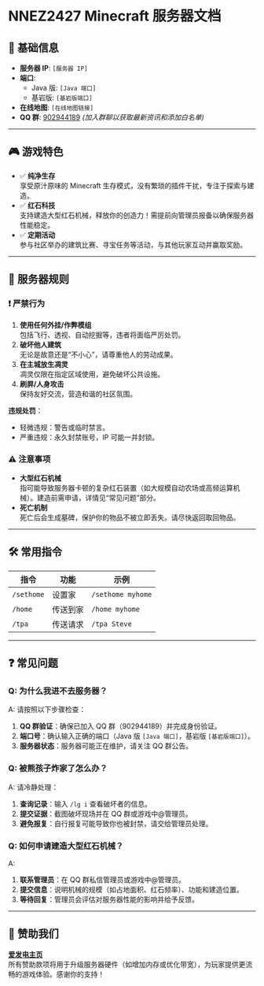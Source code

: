 # NNEZ2427 Minecraft 服务器文档

## 📌 基础信息

- **服务器 IP**: `[服务器 IP]`
- **端口**:
  - Java 版: `[Java 端口]`
  - 基岩版: `[基岩版端口]`
- **在线地图**: `[在线地图链接]`
- **QQ 群**: [902944189](https://qm.qq.com/q/Jrc28jgws8) _(加入群聊以获取最新资讯和添加白名单)_

---

## 🎮 游戏特色

- ✅ **纯净生存**  
  享受原汁原味的 Minecraft 生存模式，没有繁琐的插件干扰，专注于探索与建造。
- ✅ **红石科技**  
  支持建造大型红石机械，释放你的创造力！需提前向管理员报备以确保服务器性能稳定。
- ✅ **定期活动**  
  参与社区举办的建筑比赛、寻宝任务等活动，与其他玩家互动并赢取奖励。

---

## 📜 服务器规则

### ❗ 严禁行为

1. **使用任何外挂/作弊模组**  
   包括飞行、透视、自动挖掘等，违者将面临严厉处罚。
2. **破坏他人建筑**  
   无论是故意还是“不小心”，请尊重他人的劳动成果。
3. **在主城放生凋灵**  
   凋灵仅限在指定区域使用，避免破坏公共设施。
4. **刷屏/人身攻击**  
   保持友好交流，营造和谐的社区氛围。

**违规处罚**：

- 轻微违规：警告或临时禁言。
- 严重违规：永久封禁账号，IP 可能一并封锁。

### ⚠️ 注意事项

- **大型红石机械**  
  指可能导致服务器卡顿的复杂红石装置（如大规模自动农场或高频运算机械）。建造前需申请，详情见“常见问题”部分。
- **死亡机制**  
  死亡后会生成墓碑，保护你的物品不被立即丢失。请尽快返回取回物品。

---

## 🛠️ 常用指令

| 指令       | 功能     | 示例              |
| ---------- | -------- | ----------------- |
| `/sethome` | 设置家   | `/sethome myhome` |
| `/home`    | 传送到家 | `/home myhome`    |
| `/tpa`     | 传送请求 | `/tpa Steve`      |

---

## ❓ 常见问题

### Q: 为什么我进不去服务器？

A: 请按照以下步骤检查：

1. **QQ 群验证**：确保已加入 QQ 群（902944189）并完成身份验证。
2. **端口号**：确认输入正确的端口（Java 版 `[Java 端口]`，基岩版 `[基岩版端口]`）。
3. **服务器状态**：服务器可能正在维护，请关注 QQ 群公告。

### Q: 被熊孩子炸家了怎么办？

A: 请冷静处理：

1. **查询记录**：输入 `/lg i` 查看破坏者的信息。
2. **提交证据**：截图破坏现场并在 QQ 群或游戏中@管理员。
3. **避免报复**：自行报复可能导致你也被封禁，请交给管理员处理。

### Q: 如何申请建造大型红石机械？

A:

1. **联系管理员**：在 QQ 群私信管理员或游戏中@管理员。
2. **提交信息**：说明机械的规模（如占地面积、红石频率）、功能和建造位置。
3. **等待回复**：管理员会评估对服务器性能的影响并给予反馈。

---

## 🎁 赞助我们

**[爱发电主页](https://afdian.tv/a/wojiadeheidan)**  
所有赞助款项将用于升级服务器硬件（如增加内存或优化带宽），为玩家提供更流畅的游戏体验。感谢你的支持！
